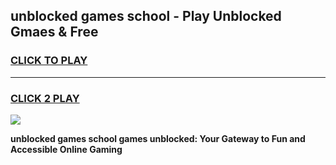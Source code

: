 
## unblocked games school - Play Unblocked Gmaes & Free
<h3>
<a href="https://premium.freeplayer.one?title=unblocked_games_school&ref=20F">CLICK TO PLAY</a></h3>
<hr>

<h3>
<a href="https://premium.freeplayer.one?title=unblocked_games_school&ref=20F">CLICK 2 PLAY</a>
  
</h3>

<a href="https://premium.freeplayer.one?title=unblocked_games_school&ref=20F/"><img src="https://clearcache.store/games.png"></a>


**unblocked games school games unblocked: Your Gateway to Fun and Accessible Online Gaming**
